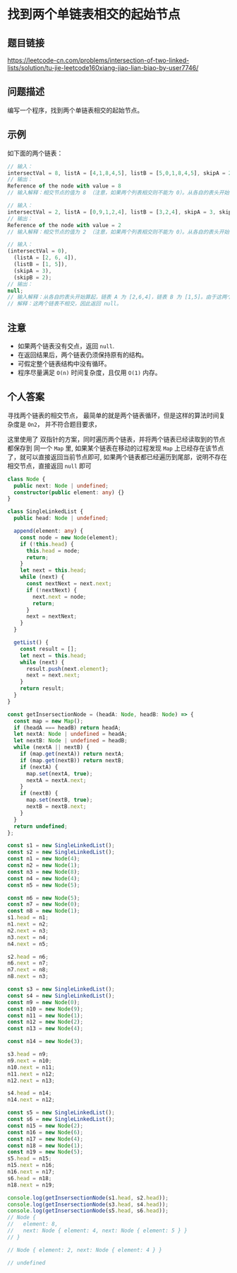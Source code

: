# 找到两个单链表相交的起始节点

## 题目链接

<https://leetcode-cn.com/problems/intersection-of-two-linked-lists/solution/tu-jie-leetcode160xiang-jiao-lian-biao-by-user7746/>

## 问题描述

编写一个程序，找到两个单链表相交的起始节点。

## 示例

如下面的两个链表：

```js
// 输入：
intersectVal = 8, listA = [4,1,8,4,5], listB = [5,0,1,8,4,5], skipA = 2, skipB = 3
// 输出：
Reference of the node with value = 8
// 输入解释：相交节点的值为 8 （注意，如果两个列表相交则不能为 0）。从各自的表头开始算起，链表 A 为 [4,1,8,4,5]，链表 B 为 [5,0,1,8,4,5]。在 A 中，相交节点前有 2 个节点；在 B 中，相交节点前有 3 个节点。
```

```js
// 输入：
intersectVal = 2, listA = [0,9,1,2,4], listB = [3,2,4], skipA = 3, skipB = 1
// 输出：
Reference of the node with value = 2
// 输入解释：相交节点的值为 2 （注意，如果两个列表相交则不能为 0）。从各自的表头开始算起，链表 A 为 [0,9,1,2,4]，链表 B 为 [3,2,4]。在 A 中，相交节点前有 3 个节点；在 B 中，相交节点前有 1 个节点。
```

```js
// 输入：
(intersectVal = 0),
  (listA = [2, 6, 4]),
  (listB = [1, 5]),
  (skipA = 3),
  (skipB = 2);
// 输出：
null;
// 输入解释：从各自的表头开始算起，链表 A 为 [2,6,4]，链表 B 为 [1,5]。由于这两个链表不相交，所以 intersectVal 必须为 0，而 skipA 和 skipB 可以是任意值。
// 解释：这两个链表不相交，因此返回 null。
```

## 注意

- 如果两个链表没有交点，返回 `null`.
- 在返回结果后，两个链表仍须保持原有的结构。
- 可假定整个链表结构中没有循环。
- 程序尽量满足 `O(n)` 时间复杂度，且仅用 `O(1)` 内存。

## 个人答案

寻找两个链表的相交节点， 最简单的就是两个链表循环，但是这样的算法时间复杂度是 `On2`， 并不符合题目要求，

这里使用了 双指针的方案，同时遍历两个链表，并将两个链表已经读取到的节点都保存到 同一个 `Map` 里, 如果某个链表在移动的过程发现 `Map` 上已经存在该节点了，就可以直接返回当前节点即可, 如果两个链表都已经遍历到尾部，说明不存在相交节点，直接返回 `null` 即可

```ts
class Node {
  public next: Node | undefined;
  constructor(public element: any) {}
}

class SingleLinkedList {
  public head: Node | undefined;

  append(element: any) {
    const node = new Node(element);
    if (!this.head) {
      this.head = node;
      return;
    }
    let next = this.head;
    while (next) {
      const nextNext = next.next;
      if (!nextNext) {
        next.next = node;
        return;
      }
      next = nextNext;
    }
  }

  getList() {
    const result = [];
    let next = this.head;
    while (next) {
      result.push(next.element);
      next = next.next;
    }
    return result;
  }
}

const getInsersectionNode = (headA: Node, headB: Node) => {
  const map = new Map();
  if (headA === headB) return headA;
  let nextA: Node | undefined = headA;
  let nextB: Node | undefined = headB;
  while (nextA || nextB) {
    if (map.get(nextA)) return nextA;
    if (map.get(nextB)) return nextB;
    if (nextA) {
      map.set(nextA, true);
      nextA = nextA.next;
    }
    if (nextB) {
      map.set(nextB, true);
      nextB = nextB.next;
    }
  }
  return undefined;
};

const s1 = new SingleLinkedList();
const s2 = new SingleLinkedList();
const n1 = new Node(4);
const n2 = new Node(1);
const n3 = new Node(8);
const n4 = new Node(4);
const n5 = new Node(5);

const n6 = new Node(5);
const n7 = new Node(0);
const n8 = new Node(1);
s1.head = n1;
n1.next = n2;
n2.next = n3;
n3.next = n4;
n4.next = n5;

s2.head = n6;
n6.next = n7;
n7.next = n8;
n8.next = n3;

const s3 = new SingleLinkedList();
const s4 = new SingleLinkedList();
const n9 = new Node(0);
const n10 = new Node(9);
const n11 = new Node(1);
const n12 = new Node(2);
const n13 = new Node(4);

const n14 = new Node(3);

s3.head = n9;
n9.next = n10;
n10.next = n11;
n11.next = n12;
n12.next = n13;

s4.head = n14;
n14.next = n12;

const s5 = new SingleLinkedList();
const s6 = new SingleLinkedList();
const n15 = new Node(2);
const n16 = new Node(6);
const n17 = new Node(4);
const n18 = new Node(1);
const n19 = new Node(5);
s5.head = n15;
n15.next = n16;
n16.next = n17;
s6.head = n18;
n18.next = n19;

console.log(getInsersectionNode(s1.head, s2.head));
console.log(getInsersectionNode(s3.head, s4.head));
console.log(getInsersectionNode(s5.head, s6.head));
// Node {
//   element: 8,
//   next: Node { element: 4, next: Node { element: 5 } }
// }

// Node { element: 2, next: Node { element: 4 } }

// undefined
```
